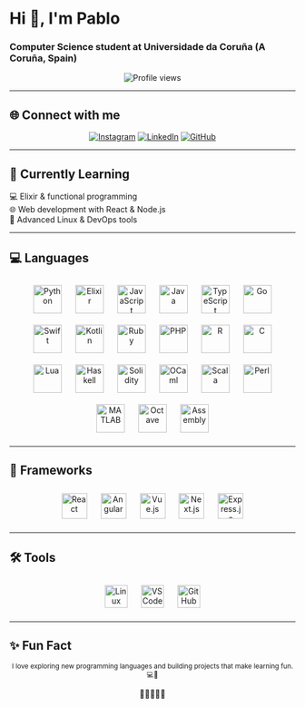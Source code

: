 # Hi 👋, I'm Pablo
### Computer Science student at Universidade da Coruña (A Coruña, Spain)

<p align="center">
  <img src="https://komarev.com/ghpvc/?username=pablomasian&label=Profile%20views&color=0e75b6&style=flat" alt="Profile views" />
</p>

---

## 🌐 Connect with me
<p align="center">
  <a href="https://instagram.com/_pablomasian" target="_blank"><img src="https://img.shields.io/badge/Instagram-_pablomasian-E4405F?style=for-the-badge&logo=instagram&logoColor=white" alt="Instagram" /></a>
  <a href="https://linkedin.com/in/pablomasian" target="_blank"><img src="https://img.shields.io/badge/LinkedIn-Pablo-blue?style=for-the-badge&logo=linkedin&logoColor=white" alt="LinkedIn" /></a>
  <a href="https://github.com/pablomasian" target="_blank"><img src="https://img.shields.io/badge/GitHub-pablomasian-181717?style=for-the-badge&logo=github&logoColor=white" alt="GitHub" /></a>
</p>

---

## 🌱 Currently Learning
<p align="left">
💻 Elixir & functional programming<br>
🌐 Web development with React & Node.js<br>
🐧 Advanced Linux & DevOps tools
</p>

---

## 💻 Languages
<p align="center">
<img src="https://skillicons.dev/icons?i=python" title="Python" height="50" style="margin:10px"/>
<img src="https://skillicons.dev/icons?i=elixir" title="Elixir" height="50" style="margin:10px"/>
<img src="https://skillicons.dev/icons?i=javascript" title="JavaScript" height="50" style="margin:10px"/>
<img src="https://skillicons.dev/icons?i=java" title="Java" height="50" style="margin:10px"/>
<img src="https://skillicons.dev/icons?i=typescript" title="TypeScript" height="50" style="margin:10px"/>
<img src="https://skillicons.dev/icons?i=go" title="Go" height="50" style="margin:10px"/>
<img src="https://skillicons.dev/icons?i=swift" title="Swift" height="50" style="margin:10px"/>
<img src="https://skillicons.dev/icons?i=kotlin" title="Kotlin" height="50" style="margin:10px"/>
<img src="https://skillicons.dev/icons?i=ruby" title="Ruby" height="50" style="margin:10px"/>
<img src="https://skillicons.dev/icons?i=php" title="PHP" height="50" style="margin:10px"/>
<img src="https://skillicons.dev/icons?i=r" title="R" height="50" style="margin:10px"/>
<img src="https://skillicons.dev/icons?i=c" title="C" height="50" style="margin:10px"/>
<img src="https://skillicons.dev/icons?i=lua" title="Lua" height="50" style="margin:10px"/>
<img src="https://skillicons.dev/icons?i=haskell" title="Haskell" height="50" style="margin:10px"/>
<img src="https://skillicons.dev/icons?i=solidity" title="Solidity" height="50" style="margin:10px"/>
<img src="https://skillicons.dev/icons?i=ocaml" title="OCaml" height="50" style="margin:10px"/>
<img src="https://skillicons.dev/icons?i=scala" title="Scala" height="50" style="margin:10px"/>
<img src="https://skillicons.dev/icons?i=perl" title="Perl" height="50" style="margin:10px"/>
<img src="https://skillicons.dev/icons?i=matlab" title="MATLAB" height="50" style="margin:10px"/>
<img src="https://skillicons.dev/icons?i=octave" title="Octave" height="50" style="margin:10px"/>
<img src="https://skillicons.dev/icons?i=assembly" title="Assembly" height="50" style="margin:10px"/>
</p>

---

## 🔧 Frameworks
<p align="center">
<img src="https://skillicons.dev/icons?i=react" title="React" height="45" style="margin:10px"/>
<img src="https://skillicons.dev/icons?i=angular" title="Angular" height="45" style="margin:10px"/>
<img src="https://skillicons.dev/icons?i=vue" title="Vue.js" height="45" style="margin:10px"/>
<img src="https://skillicons.dev/icons?i=nextjs" title="Next.js" height="45" style="margin:10px"/>
<img src="https://skillicons.dev/icons?i=express" title="Express.js" height="45" style="margin:10px"/>
</p>

---

## 🛠 Tools
<p align="center">
<img src="https://skillicons.dev/icons?i=linux" title="Linux" height="40" style="margin:10px"/>
<img src="https://skillicons.dev/icons?i=vscode" title="VS Code" height="40" style="margin:10px"/>
<img src="https://skillicons.dev/icons?i=github" title="GitHub" height="40" style="margin:10px"/>
</p>

---

## ✨ Fun Fact
<p align="center">
<small>I love exploring new programming languages and building projects that make learning fun. 💻🚀</small>
</p>

<p align="center">
🌊🌊🌊🌊🌊
</p>
